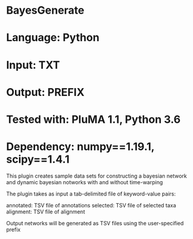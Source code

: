 # BayesGenerate
# Language: Python
# Input: TXT
# Output: PREFIX
# Tested with: PluMA 1.1, Python 3.6
# Dependency: numpy==1.19.1, scipy==1.4.1

This plugin creates sample data sets for constructing a bayesian network and dynamic bayesian notworks with and without time-warping

The plugin takes as input a tab-delimited file of keyword-value pairs:

annotated: TSV file of annotations
selected: TSV file of selected taxa
alignment: TSV file of alignment

Output networks will be generated as TSV files using the user-specified prefix
